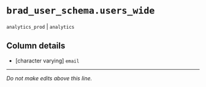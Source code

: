 # `brad_user_schema.users_wide`
`analytics_prod` | `analytics`

## Column details
* [character varying] `email`

-------------------------------------------------------------------------------
*Do not make edits above this line.*
